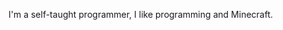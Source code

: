 I'm a self-taught programmer, I like programming and Minecraft.

<!---
zakcodez/zakcodez is a ✨ special ✨ repository because its `README.md` (this file) appears on your GitHub profile.
You can click the Preview link to take a look at your changes.
--->
